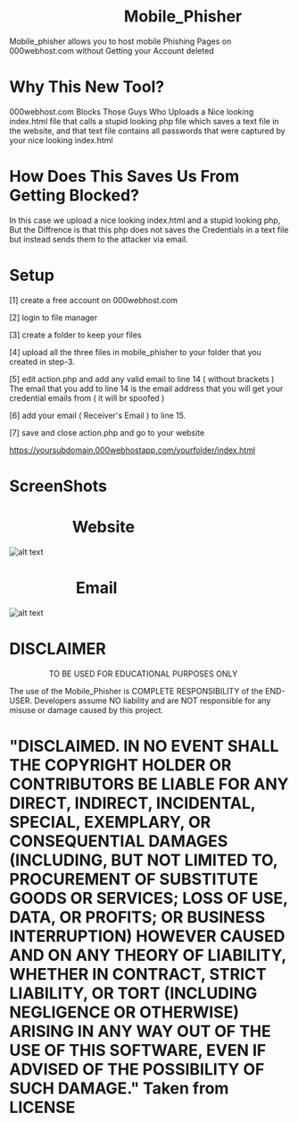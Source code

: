 #                                **Mobile_Phisher**
Mobile_phisher allows you to host mobile Phishing Pages on 000webhost.com without Getting your Account deleted
# Why This New Tool?
000webhost.com Blocks Those Guys Who Uploads a Nice looking index.html file that calls a stupid looking php file which saves a text file in the website, and that text file contains all passwords that were captured by your nice looking index.html

# How Does This Saves Us From Getting Blocked?
In this case we upload a nice looking index.html and a stupid looking php, But the Diffrence is that this php does not saves the Credentials in a text file but instead sends them to the attacker via email.

# Setup

[1] create a free account on 000webhost.com

[2] login to file manager

[3] create a folder to keep your files

[4] upload all the three files in mobile_phisher to your folder that you created in step-3.

[5] edit action.php and add any valid email to line 14 ( without brackets )
The email that you add to line 14 is the email address that you will get your credential emails from ( it will br spoofed )

[6] add your email ( Receiver's Email ) to line 15.


[7] save and close action.php and go to your website

https://yoursubdomain.000webhostapp.com/yourfolder/index.html

# ScreenShots
#                  Website

![alt text](http://pwnedbyme.000webhostapp.com/preview.jpg)

#                   Email

![alt text](http://pwnedbyme.000webhostapp.com/preview1.jpg)





# DISCLAIMER
                                          TO BE USED FOR EDUCATIONAL PURPOSES ONLY

The use of the Mobile_Phisher is COMPLETE RESPONSIBILITY of the END-USER. Developers assume NO liability and are NOT responsible for any misuse or damage caused by this project.

# "DISCLAIMED. IN NO EVENT SHALL THE COPYRIGHT HOLDER OR CONTRIBUTORS BE LIABLE FOR ANY DIRECT, INDIRECT, INCIDENTAL, SPECIAL, EXEMPLARY, OR CONSEQUENTIAL DAMAGES (INCLUDING, BUT NOT LIMITED TO, PROCUREMENT OF SUBSTITUTE GOODS OR SERVICES; LOSS OF USE, DATA, OR PROFITS; OR BUSINESS INTERRUPTION) HOWEVER CAUSED AND ON ANY THEORY OF LIABILITY, WHETHER IN CONTRACT, STRICT LIABILITY, OR TORT (INCLUDING NEGLIGENCE OR OTHERWISE) ARISING IN ANY WAY OUT OF THE USE OF THIS SOFTWARE, EVEN IF ADVISED OF THE POSSIBILITY OF SUCH DAMAGE." Taken from LICENSE
